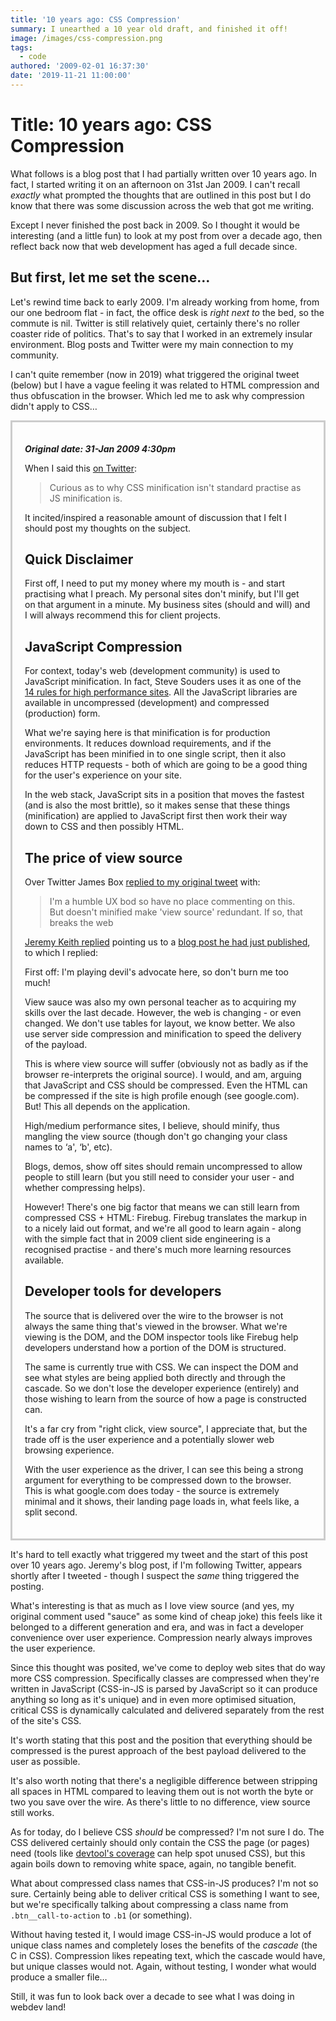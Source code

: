 ```yaml
---
title: '10 years ago: CSS Compression'
summary: I unearthed a 10 year old draft, and finished it off!
image: /images/css-compression.png
tags:
  - code
authored: '2009-02-01 16:37:30'
date: '2019-11-21 11:00:00'
---
```


# Title: 10 years ago: CSS Compression

What follows is a blog post that I had partially written over 10 years ago. In fact, I started writing it on an afternoon on 31st Jan 2009. I can't recall _exactly_ what prompted the thoughts that are outlined in this post but I do know that there was some discussion across the web that got me writing.

Except I never finished the post back in 2009. So I thought it would be interesting (and a little fun) to look at my post from over a decade ago, then reflect back now that web development has aged a full decade since.

<!--more-->

## But first, let me set the scene…

Let's rewind time back to early 2009. I'm already working from home, from our one bedroom flat - in fact, the office desk is _right next to_ the bed, so the commute is nil. Twitter is still relatively quiet, certainly there's no roller coaster ride of politics. That's to say that I worked in an extremely insular environment. Blog posts and Twitter were my main connection to my community.

I can't quite remember (now in 2019) what triggered the original tweet (below) but I have a vague feeling it was related to HTML compression and thus obfuscation in the browser. Which led me to ask why compression didn't apply to CSS…

<div style="padding: 20px; border: 3px solid #ccc">

**_Original date: 31-Jan 2009 4:30pm_**

When I said this [on Twitter](https://twitter.com/rem/status/1163407522):

> Curious as to why CSS minification isn't standard practise as JS minification is.

It incited/inspired a reasonable amount of discussion that I felt I should post my thoughts on the subject.

## Quick Disclaimer

First off, I need to put my money where my mouth is - and start practising what I preach.  My personal sites don't minify, but I'll get on that argument in a minute.  My business sites (should and will) and I will always recommend this for client projects.

## JavaScript Compression

For context, today's web (development community) is used to JavaScript minification. In fact, Steve Souders uses it as one of the [14 rules for high performance sites](http://stevesouders.com/hpws/ "High Performance Web Sites").  All the JavaScript libraries are available in uncompressed (development) and compressed (production) form.

What we're saying here is that minification is for production environments.  It reduces download requirements, and if the JavaScript has been minified in to one single script, then it also reduces HTTP requests - both of which are going to be a good thing for the user's experience on your site.

In the web stack, JavaScript sits in a position that moves the fastest (and is also the most brittle), so it makes sense that these things (minification) are applied to JavaScript first then work their way down to CSS and then possibly HTML.

## The price of view source

Over Twitter James Box [replied to my original tweet](https://mobile.twitter.com/boxman/status/1164355323) with:

> I'm a humble UX bod so have no place commenting on this. But doesn't minified make 'view source' redundant. If so, that breaks the web

[Jeremy Keith replied](https://mobile.twitter.com/adactio/status/1164418787) pointing us to a [blog post he had just published](https://adactio.com/journal/1550), to which I replied:

First off: I'm playing devil's advocate here, so don't burn me too much!

View sauce was also my own personal teacher as to acquiring my skills over the last decade. However, the web is changing - or even changed. We don't use tables for layout, we know better. We also use server side compression and minification to speed the delivery of the payload.

This is where view source will suffer (obviously not as badly as if the browser re-interprets the original source). I would, and am, arguing that JavaScript and CSS should be compressed. Even the HTML can be compressed if the site is high profile enough (see google.com). But! This all depends on the application.

High/medium performance sites, I believe, should minify, thus mangling the view source (though don't go changing your class names to ‘a', ‘b', etc).

Blogs, demos, show off sites should remain uncompressed to allow people to still learn (but you still need to consider your user - and whether compressing helps).

However! There's one big factor that means we can still learn from compressed CSS + HTML: Firebug. Firebug translates the markup in to a nicely laid out format, and we're all good to learn again - along with the simple fact that in 2009 client side engineering is a recognised practise - and there's much more learning resources available.

## Developer tools for developers

The source that is delivered over the wire to the browser is not always the same thing that's viewed in the browser. What we're viewing is the DOM, and the DOM inspector tools like Firebug help developers understand how a portion of the DOM is structured.

The same is currently true with CSS. We can inspect the DOM and see what styles are being applied both directly and through the cascade. So we don't lose the developer experience (entirely) and those wishing to learn from the source of how a page is constructed can.

It's a far cry from "right click, view source", I appreciate that, but the trade off is the user experience and a potentially slower web browsing experience.

With the user experience as the driver, I can see this being a strong argument for everything to be compressed down to the browser. This is what google.com does today - the source is extremely minimal and it shows, their landing page loads in, what feels like, a split second.
</div>

It's hard to tell exactly what triggered my tweet and the start of this post over 10 years ago. Jeremy's blog post, if I'm following Twitter, appears shortly after I tweeted - though I suspect the _same_ thing triggered the posting.

What's interesting is that as much as I love view source (and yes, my original comment used "sauce" as some kind of cheap joke) this feels like it belonged to a different generation and era, and was in fact a developer convenience over user experience. Compression nearly always improves the user experience.

Since this thought was posited, we've come to deploy web sites that do way more CSS compression. Specifically classes are compressed when they're written in JavaScript (CSS-in-JS is parsed by JavaScript so it can produce anything so long as it's unique) and in even more optimised situation, critical CSS is dynamically calculated and delivered separately from the rest of the site's CSS.

It's worth stating that this post and the position that everything should be compressed is the purest approach of the best payload delivered to the user as possible.

It's also worth noting that there's a negligible difference between stripping all spaces in HTML compared to leaving them out is not worth the byte or two you save over the wire. As there's little to no difference, view source still works.

As for today, do I believe CSS _should_ be compressed? I'm not sure I do. The CSS delivered certainly should only contain the CSS the page (or pages) need (tools like [devtool's coverage](https://developers.google.com/web/tools/chrome-devtools/coverage/) can help spot unused CSS), but this again boils down to removing white space, again, no tangible benefit.

What about compressed class names that CSS-in-JS produces? I'm not so sure. Certainly being able to deliver critical CSS is something I want to see, but we're specifically talking about compressing a class name from `.btn__call-to-action` to `.b1` (or something).

Without having tested it, I would image CSS-in-JS would produce a lot of unique class names and completely loses the benefits of the _cascade_ (the C in CSS). Compression likes repeating text, which the cascade would have, but unique classes would not. Again, without testing, I wonder what would produce a smaller file…

Still, it was fun to look back over a decade to see what I was doing in webdev land!
